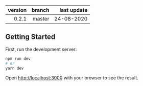 version | branch | last update
-------:|-------:|------------:
   0.2.1|  master|  24-08-2020

## Getting Started

First, run the development server:

```bash
npm run dev
# or
yarn dev
```

Open [http://localhost:3000](http://localhost:3000) with your browser to see the result.
